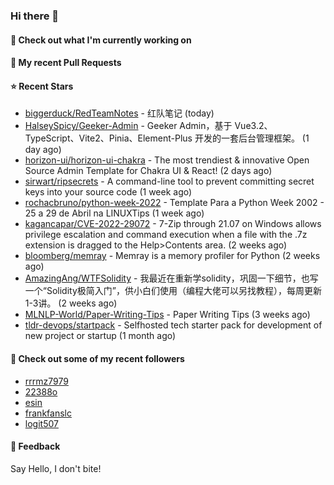 ### Hi there 👋

#### 👷 Check out what I'm currently working on

#### 🔨 My recent Pull Requests


#### ⭐ Recent Stars

- [biggerduck/RedTeamNotes](https://github.com/biggerduck/RedTeamNotes) - 红队笔记 (today)
- [HalseySpicy/Geeker-Admin](https://github.com/HalseySpicy/Geeker-Admin) - Geeker Admin，基于 Vue3.2、TypeScript、Vite2、Pinia、Element-Plus 开发的一套后台管理框架。 (1 day ago)
- [horizon-ui/horizon-ui-chakra](https://github.com/horizon-ui/horizon-ui-chakra) - The most trendiest &amp; innovative Open Source Admin Template for Chakra UI &amp; React! (2 days ago)
- [sirwart/ripsecrets](https://github.com/sirwart/ripsecrets) - A command-line tool to prevent committing secret keys into your source code (1 week ago)
- [rochacbruno/python-week-2022](https://github.com/rochacbruno/python-week-2022) - Template Para a Python Week 2002 - 25 a 29 de Abril na LINUXTips (1 week ago)
- [kagancapar/CVE-2022-29072](https://github.com/kagancapar/CVE-2022-29072) - 7-Zip through 21.07 on Windows allows privilege escalation and command execution when a file with the .7z extension is dragged to the Help&gt;Contents area. (2 weeks ago)
- [bloomberg/memray](https://github.com/bloomberg/memray) - Memray is a memory profiler for Python (2 weeks ago)
- [AmazingAng/WTFSolidity](https://github.com/AmazingAng/WTFSolidity) - 我最近在重新学solidity，巩固一下细节，也写一个“Solidity极简入门”，供小白们使用（编程大佬可以另找教程），每周更新1-3讲。 (2 weeks ago)
- [MLNLP-World/Paper-Writing-Tips](https://github.com/MLNLP-World/Paper-Writing-Tips) - Paper Writing Tips (3 weeks ago)
- [tldr-devops/startpack](https://github.com/tldr-devops/startpack) - Selfhosted tech starter pack for development of new project or startup (1 month ago)

#### 👯 Check out some of my recent followers

- [rrrmz7979](https://github.com/rrrmz7979)
- [22388o](https://github.com/22388o)
- [esin](https://github.com/esin)
- [frankfanslc](https://github.com/frankfanslc)
- [logit507](https://github.com/logit507)

#### 💬 Feedback

Say Hello, I don't bite!